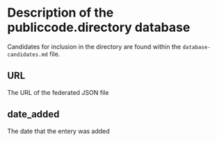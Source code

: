 # Description of the publiccode.directory database

Candidates for inclusion in the directory are found within the `database-candidates.md` file.

## URL

The URL of the federated JSON file

## date_added

The date that the entery was added

